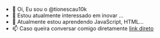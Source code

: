 - 👋 Oi, Eu sou o @tionescau10k
- 👀 Estou atualmente interessado em inovar ...
- 🌱 Atualmente estou aprendendo JavaScript, HTML...
- 📫 Caso queira conversar comigo diretamente <a href="Wa.me/559889110607">link direto</a></p> 

<!---
tionescau10k/tionescau10k is a ✨ special ✨ repository because its `README.md` (this file) appears on your GitHub profile.
You can click the Preview link to take a look at your changes.
--->
